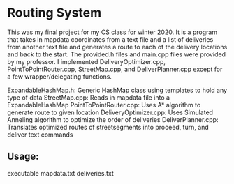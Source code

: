 # Routing System

This was my final project for my CS class for winter 2020. It is a 
program that takes in mapdata coordinates from a text file and a list
of deliveries from another text file and generates a route to each of
the delivery locations and back to the start. The provided.h files and 
main.cpp files were provided by my professor. I implemented DeliveryOptimizer.cpp,
PointToPointRouter.cpp, StreetMap.cpp, and DeliverPlanner.cpp except for a few 
wrapper/delegating functions. 

ExpandableHashMap.h: Generic HashMap class using templates to hold any type of data
StreetMap.cpp: Reads in mapdata file into a ExpandableHashMap
PointToPointRouter.cpp: Uses A* algorithm to generate route to given location
DeliveryOptimizer.cpp: Uses Simulated Anneling algorithm to optimize the order of deliveries
DeliverPlanner.cpp: Translates optimized routes of streetsegments into proceed, turn, and deliver text commands

## Usage:

executable mapdata.txt deliveries.txt


